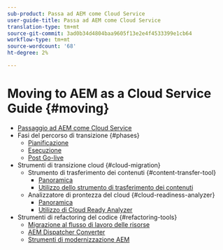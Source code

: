 ```yaml
---
sub-product: Passa ad AEM come Cloud Service
user-guide-title: Passa ad AEM come Cloud Service
translation-type: tm+mt
source-git-commit: 3ad0b34d4804baa9605f13e2e4f4533399e1cb64
workflow-type: tm+mt
source-wordcount: '68'
ht-degree: 2%

---
```



# Moving to AEM as a Cloud Service Guide {#moving}

+ [Passaggio ad AEM come Cloud Service](/help/move-to-cloud-service/home.md)
+ Fasi del percorso di transizione {#phases}
   + [Pianificazione](/help/move-to-cloud-service/planning.md)
   + [Esecuzione](/help/move-to-cloud-service/execution.md)
   + [Post Go-live](/help/move-to-cloud-service/post-go-live.md)
+ Strumenti di transizione cloud {#cloud-migration}
   + Strumento di trasferimento dei contenuti {#content-transfer-tool}
      + [Panoramica](/help/move-to-cloud-service/content-transfer-tool/overview-content-transfer-tool.md)
      + [Utilizzo dello strumento di trasferimento dei contenuti](/help/move-to-cloud-service/content-transfer-tool/using-content-transfer-tool.md)
   + Analizzatore di prontezza del cloud {#cloud-readiness-analyzer}
      + [Panoramica](/help/move-to-cloud-service/cloud-readiness-analyzer/overview-cloud-readiness-analyzer.md)
      + [Utilizzo di Cloud Ready Analyzer](/help/move-to-cloud-service/cloud-readiness-analyzer/using-cloud-readiness-analyzer.md)
+ Strumenti di refactoring del codice {#refactoring-tools}
   + [Migrazione al flusso di lavoro delle risorse](/help/move-to-cloud-service/moving-to-aem-assets/asset-workflow-migration-tool.md)
   + [AEM Dispatcher Converter](/help/move-to-cloud-service/refactoring-tools/dispatcher-transformation-utility-tools.md)
   + [Strumenti di modernizzazione AEM](/help/move-to-cloud-service/refactoring-tools/aem-modernization-tools.md)
